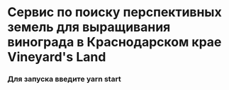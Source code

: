 # Сервис по поиску перспективных земель для выращивания винограда в Краснодарском крае Vineyard's Land

### Для запуска введите yarn start
